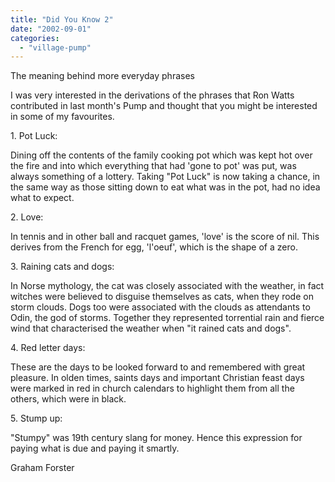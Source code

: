 ```yaml
---
title: "Did You Know 2"
date: "2002-09-01"
categories: 
  - "village-pump"
---
```


The meaning behind more everyday phrases

I was very interested in the derivations of the phrases that Ron Watts contributed in last month's Pump and thought that you might be interested in some of my favourites.

1\. Pot Luck:

Dining off the contents of the family cooking pot which was kept hot over the fire and into which everything that had 'gone to pot' was put, was always something of a lottery. Taking "Pot Luck" is now taking a chance, in the same way as those sitting down to eat what was in the pot, had no idea what to expect.

2\. Love:

In tennis and in other ball and racquet games, 'love' is the score of nil. This derives from the French for egg, 'l'oeuf', which is the shape of a zero.

3\. Raining cats and dogs:

In Norse mythology, the cat was closely associated with the weather, in fact witches were believed to disguise themselves as cats, when they rode on storm clouds. Dogs too were associated with the clouds as attendants to Odin, the god of storms. Together they represented torrential rain and fierce wind that characterised the weather when "it rained cats and dogs".

4\. Red letter days:

These are the days to be looked forward to and remembered with great pleasure. In olden times, saints days and important Christian feast days were marked in red in church calendars to highlight them from all the others, which were in black.

5\. Stump up:

"Stumpy" was 19th century slang for money. Hence this expression for paying what is due and paying it smartly.

Graham Forster
